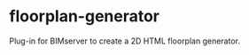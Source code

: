 floorplan-generator
===================

Plug-in for BIMserver to create a 2D HTML floorplan generator.
